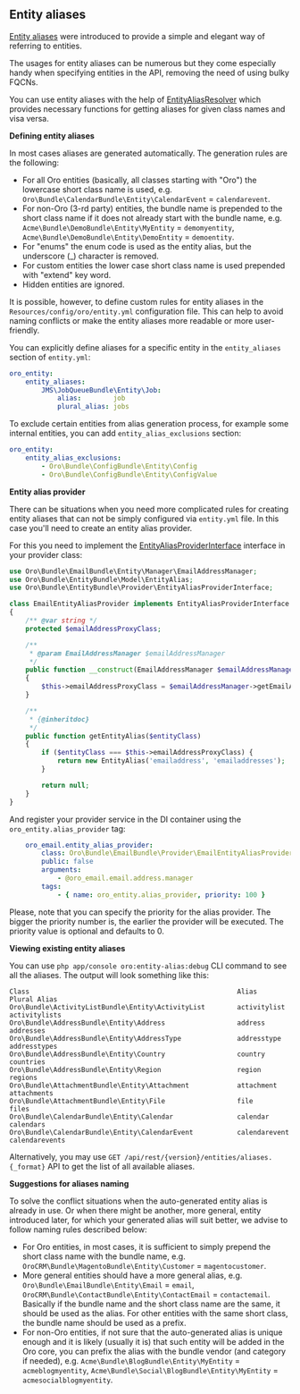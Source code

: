 ## Entity aliases ##

[Entity aliases](./../../Model/EntityAlias.php) were introduced to provide a simple and elegant way of referring to entities.

The usages for entity aliases can be numerous but they come especially handy when specifying entities in the API, removing the need of using bulky FQCNs.

You can use entity aliases with the help of [EntityAliasResolver](./../../ORM/EntityAliasResolver.php) which provides necessary functions for getting aliases for given class names and visa versa.

**Defining entity aliases**

In most cases aliases are generated automatically.
The generation rules are the following:
- For all Oro entities (basically, all classes starting with "Oro") the lowercase short class name is used, e.g. `Oro\Bundle\CalendarBundle\Entity\CalendarEvent` = `calendarevent`.
- For non-Oro (3-rd party) entities, the bundle name is prepended to the short class name if it does not already start with the bundle name, e.g. `Acme\Bundle\DemoBundle\Entity\MyEntity` = `demomyentity`, `Acme\Bundle\DemoBundle\Entity\DemoEntity` = `demoentity`.
- For "enums" the enum code is used as the entity alias, but the underscore (_) character is removed.
- For custom entities the lower case short class name is used prepended with "extend" key word.
- Hidden entities are ignored.

It is possible, however, to define custom rules for entity aliases in the `Resources/config/oro/entity.yml` configuration file.
This can help to avoid naming conflicts or make the entity aliases more readable or more user-friendly.

You can explicitly define aliases for a specific entity in the `entity_aliases` section of `entity.yml`:

```yml
oro_entity:
    entity_aliases:
        JMS\JobQueueBundle\Entity\Job:
            alias:        job
            plural_alias: jobs
```

To exclude certain entities from alias generation process, for example some internal entities, you can add `entity_alias_exclusions` section:

```yml
oro_entity:
    entity_alias_exclusions:
        - Oro\Bundle\ConfigBundle\Entity\Config
        - Oro\Bundle\ConfigBundle\Entity\ConfigValue
```

**Entity alias provider**

There can be situations when you need more complicated rules for creating entity aliases that can not be simply configured via `entity.yml` file.
In this case you'll need to create an entity alias provider.

For this you need to implement the [EntityAliasProviderInterface](./../../Provider/EntityAliasProviderInterface.php) interface in your provider class:

```php
use Oro\Bundle\EmailBundle\Entity\Manager\EmailAddressManager;
use Oro\Bundle\EntityBundle\Model\EntityAlias;
use Oro\Bundle\EntityBundle\Provider\EntityAliasProviderInterface;

class EmailEntityAliasProvider implements EntityAliasProviderInterface
{
    /** @var string */
    protected $emailAddressProxyClass;

    /**
     * @param EmailAddressManager $emailAddressManager
     */
    public function __construct(EmailAddressManager $emailAddressManager)
    {
        $this->emailAddressProxyClass = $emailAddressManager->getEmailAddressProxyClass();
    }

    /**
     * {@inheritdoc}
     */
    public function getEntityAlias($entityClass)
    {
        if ($entityClass === $this->emailAddressProxyClass) {
            return new EntityAlias('emailaddress', 'emailaddresses');
        }

        return null;
    }
}
```

And register your provider service in the DI container using the `oro_entity.alias_provider` tag:

```yml
    oro_email.entity_alias_provider:
        class: Oro\Bundle\EmailBundle\Provider\EmailEntityAliasProvider
        public: false
        arguments:
            - @oro_email.email.address.manager
        tags:
            - { name: oro_entity.alias_provider, priority: 100 }
```

Please, note that you can specify the priority for the alias provider. The bigger the priority number is, the earlier the provider will be executed. The priority value is optional and defaults to 0.

**Viewing existing entity aliases**

You can use `php app/console oro:entity-alias:debug` CLI command to see all the aliases.
The output will look something like this:

```
Class                                                    Alias                  Plural Alias
Oro\Bundle\ActivityListBundle\Entity\ActivityList        activitylist           activitylists
Oro\Bundle\AddressBundle\Entity\Address                  address                addresses
Oro\Bundle\AddressBundle\Entity\AddressType              addresstype            addresstypes
Oro\Bundle\AddressBundle\Entity\Country                  country                countries
Oro\Bundle\AddressBundle\Entity\Region                   region                 regions
Oro\Bundle\AttachmentBundle\Entity\Attachment            attachment             attachments
Oro\Bundle\AttachmentBundle\Entity\File                  file                   files
Oro\Bundle\CalendarBundle\Entity\Calendar                calendar               calendars
Oro\Bundle\CalendarBundle\Entity\CalendarEvent           calendarevent          calendarevents
```

Alternatively, you may use `GET /api/rest/{version}/entities/aliases.{_format}` API to get the list of all available aliases.

**Suggestions for aliases naming**

To solve the conflict situations when the auto-generated entity alias is already in use. Or when there might be another, more general, entity introduced later, for which your generated alias will suit better, we advise to follow naming rules described below:
- For Oro entities, in most cases, it is sufficient to simply prepend the short class name with the bundle name, e.g. `OroCRM\Bundle\MagentoBundle\Entity\Customer` = `magentocustomer`.
- More general entities should have a more general alias, e.g. `Oro\Bundle\EmailBundle\Entity\Email` = `email`, `OroCRM\Bundle\ContactBundle\Entity\ContactEmail` = `contactemail`. Basically if the bundle name and the short class name are the same, it should be used as the alias. For other entities with the same short class, the bundle name should be used as a prefix.
- For non-Oro entities, if not sure that the auto-generated alias is unique enough and it is likely (usually it is) that such entity will be added in the Oro core, you can prefix the alias with the bundle vendor (and category if needed), e.g. `Acme\Bundle\BlogBundle\Entity\MyEntity` = `acmeblogmyentity`, `Acme\Bundle\Social\BlogBundle\Entity\MyEntity` = `acmesocialblogmyentity`.
